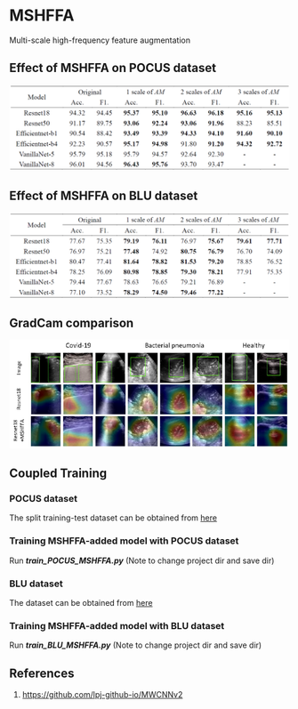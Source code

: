 # MSHFFA
Multi-scale high-frequency feature augmentation

## Effect of MSHFFA on POCUS dataset
![img_3.png](img_3.png)

## Effect of MSHFFA on BLU dataset
![img_2.png](img_2.png)

## GradCam comparison
![img_4.png](img_4.png)

## Coupled Training 
### POCUS dataset
The split training-test dataset can be obtained from [here](https://github.com/983632847/USCL)   
### Training MSHFFA-added model with POCUS dataset
Run ___train_POCUS_MSHFFA.py___ (Note to change project dir and save dir)
### BLU dataset
The dataset can be obtained from [here](https://github.com/jhl-Det/CVA-Net)
### Training MSHFFA-added model with BLU dataset
Run ___train_BLU_MSHFFA.py___ (Note to change project dir and save dir)
## References
1. https://github.com/lpj-github-io/MWCNNv2